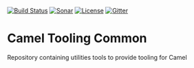 [![Build Status](https://travis-ci.org/camel-tooling/camel-tooling-common.svg?branch=master)](https://travis-ci.org/camel-tooling/camel-tooling-common)
[![Sonar](https://sonarcloud.io/api/project_badges/measure?project=camel-tooling-common&metric=alert_status)](https://sonarcloud.io/dashboard?id=camel-tooling-common)
[![License](https://img.shields.io/badge/license-Apache%202-blue.svg)]()
[![Gitter](https://img.shields.io/gitter/room/camel-tooling/Lobby.js.svg)](https://gitter.im/camel-tooling/Lobby)

# Camel Tooling Common
Repository containing utilities tools to provide tooling for Camel
